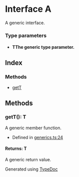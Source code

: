 # Interface A<T>
A generic interface.

### Type parameters

* #### TThe generic type parameter.

## Index

### Methods
* [getT](_generics_.a.md#gett)

## Methods

### getT(): T
A generic member function.  
* Defined in [generics.ts:24](https://github.com/kimamula/typedoc/blob/HEAD/examples/basic/src/generics.ts#L24)

#### Returns: T
A generic return value.



Generated using [TypeDoc](http://typedoc.io)
